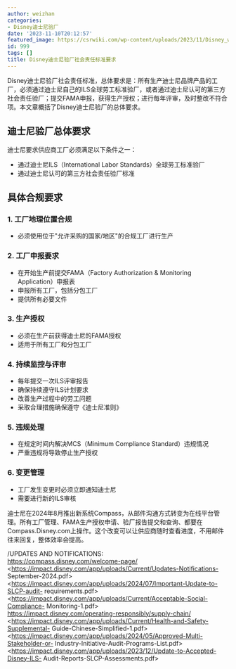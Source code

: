 ```yaml
---
author: weizhan
categories:
- Disney迪士尼验厂
date: '2023-11-10T20:12:57'
featured_image: https://csrwiki.com/wp-content/uploads/2023/11/Disney_wordmark.svg.png
id: 999
tags: []
title: Disney迪士尼验厂社会责任标准要求
---
```


Disney迪士尼验厂社会责任标准，总体要求是：所有生产迪士尼品牌产品的工厂，必须通过迪士尼自己的ILS全球劳工标准验厂，或者通过迪士尼认可的第三方社会责任验厂；提交FAMA申报，获得生产授权；进行每年评审，及时整改不符合项。本文章概括了Disney迪士尼验厂的总体要求。

## 迪士尼验厂总体要求

迪士尼要求供应商工厂必须满足以下条件之一：

  * 通过迪士尼ILS（International Labor Standards）全球劳工标准验厂
  * 通过迪士尼认可的第三方社会责任验厂标准

## 具体合规要求

### 1\. 工厂地理位置合规

  * 必须使用位于"允许采购的国家/地区"的合规工厂进行生产

### 2\. 工厂申报要求

  * 在开始生产前提交FAMA（Factory Authorization & Monitoring Application）申报表
  * 申报所有工厂，包括分包工厂
  * 提供所有必要文件

### 3\. 生产授权

  * 必须在生产前获得迪士尼的FAMA授权
  * 适用于所有工厂和分包工厂

### 4\. 持续监控与评审

  * 每年提交一次ILS评审报告
  * 确保持续遵守ILS计划要求
  * 改善生产过程中的劳工问题
  * 采取合理措施确保遵守《迪士尼准则》

### 5\. 违规处理

  * 在规定时间内解决MCS（Minimum Compliance Standard）违规情况
  * 严重违规将导致停止生产授权

### 6\. 变更管理

  * 工厂发生变更时必须立即通知迪士尼
  * 需要进行新的ILS审核

迪士尼在2024年8月推出新系统Compass，从邮件沟通方式转变为在线平台管理。所有工厂管理、FAMA生产授权申请、验厂报告提交和查询、都要在Compass.Disney.com上操作。这个改变可以让供应商随时查看进度，不用邮件往来回复，整体效率会提高。

/UPDATES AND NOTIFICATIONS:  
<https://compass.disney.com/welcome-page/>  
<https://impact.disney.com/app/uploads/Current/Updates-Notifications-
September-2024.pdf>  
<https://impact.disney.com/app/uploads/2024/07/Important-Update-to-SLCP-audit-
requirements.pdf>  
<https://impact.disney.com/app/uploads/Current/Acceptable-Social-Compliance-
Monitoring-1.pdf>  
<https://impact.disney.com/operating-responsibly/supply-chain/>  
<https://impact.disney.com/app/uploads/Current/Health-and-Safety-Supplemental-
Guide-Chinese-Simplified-1.pdf>  
<https://impact.disney.com/app/uploads/2024/05/Approved-Multi-Stakeholder-or-
Industry-Initiative-Audit-Programs-List.pdf>  
<https://impact.disney.com/app/uploads/2023/12/Update-to-Accepted-Disney-ILS-
Audit-Reports-SLCP-Assessments.pdf>

